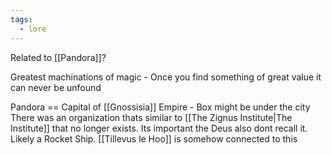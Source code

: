 ```yaml
---
tags:
  - lore
---
```

Related to [[Pandora]]?

Greatest machinations of magic - Once you find something of great value it can never be unfound

Pandora == Capital of [[Gnossisia]] Empire - Box might be under the city
There was an organization thats similar to [[The Zignus Institute|The Institute]] that no longer exists. Its important the Deus also dont recall it. Likely a Rocket Ship. [[Tillevus le Hoo]] is somehow connected to this